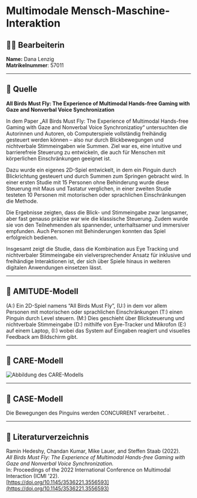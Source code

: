 # Multimodale Mensch-Maschine-Interaktion

## 👩‍💻 Bearbeiterin
**Name:** Dana Lenzig  
**Matrikelnummer**: 57011  

---

## 📘 Quelle

**All Birds Must Fly: The Experience of Multimodal Hands-free Gaming with Gaze and Nonverbal Voice Synchronization**

In dem Paper „All Birds Must Fly: The Experience of Multimodal Hands-free Gaming with Gaze and Nonverbal Voice Synchronizatioy“ untersuchten die Autorinnen und Autoren, ob Computerspiele vollständig freihändig gesteuert werden können – also nur durch Blickbewegungen und nichtverbale Stimmeingaben wie Summen. Ziel war es, eine intuitive und barrierefreie Steuerung zu entwickeln, die auch für Menschen mit körperlichen Einschränkungen geeignet ist.

Dazu wurde ein eigenes 2D-Spiel entwickelt, in dem ein Pinguin durch Blickrichtung gesteuert und durch Summen zum Springen gebracht wird. In einer ersten Studie mit 15 Personen ohne Behinderung wurde diese Steuerung mit Maus und Tastatur verglichen, in einer zweiten Studie testeten 10 Personen mit motorischen oder sprachlichen Einschränkungen die Methode.

Die Ergebnisse zeigten, dass die Blick- und Stimmeingabe zwar langsamer, aber fast genauso präzise war wie die klassische Steuerung. Zudem wurde sie von den Teilnehmenden als spannender, unterhaltsamer und immersiver empfunden. Auch Personen mit Behinderungen konnten das Spiel erfolgreich bedienen.

Insgesamt zeigt die Studie, dass die Kombination aus Eye Tracking und nichtverbaler Stimmeingabe ein vielversprechender Ansatz für inklusive und freihändige Interaktionen ist, der sich über Spiele hinaus in weiteren digitalen Anwendungen einsetzen lässt.

---

## 🧠 AMITUDE-Modell
(A:) Ein 2D-Spiel namens “All Birds Must Fly”, (U:) in dem vor allem Personen mit motorischen oder sprachlichen Einschränkungen (T:) einen Pinguin durch Level steuern. (M:) Dies geschieht über Blicksteuerung und nichtverbale Stimmeingabe (D:) mithilfe von Eye-Tracker und Mikrofon (E:) auf einem Laptop, (I:) wobei das System auf Eingaben reagiert und visuelles Feedback am Bildschirm gibt.

---

## 🧮 CARE-Modell
![Abbildung des CARE-Modells](img/CARE-Model.png) 

---

## 🧩 CASE-Modell
Die Bewegungen des Pinguins werden CONCURRENT verarbeitet. .

---

## 🔗 Literaturverzeichnis
Ramin Hedeshy, Chandan Kumar, Mike Lauer, and Steffen Staab (2022).  
*All Birds Must Fly: The Experience of Multimodal Hands-free Gaming with Gaze and Nonverbal Voice Synchronization.*  
In: Proceedings of the 2022 International Conference on Multimodal Interaction (ICMI '22).  
[https://doi.org/10.1145/3536221.3556593](https://doi.org/10.1145/3536221.3556593)
